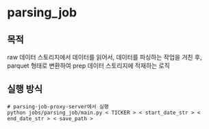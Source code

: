 # parsing_job

## 목적

raw 데이터 스토리지에서 데이터를 읽어서, 데이터를 파싱하는 작업을 거친 후, parquet 형태로 변환하여 prep 데이터 스토리지에 적재하는 로직

## 실행 방식

````shell
# parsing-job-proxy-server에서 실행
python jobs/parsing_job/main.py < TICKER > < start_date_str > < end_date_str > < save_path >
````